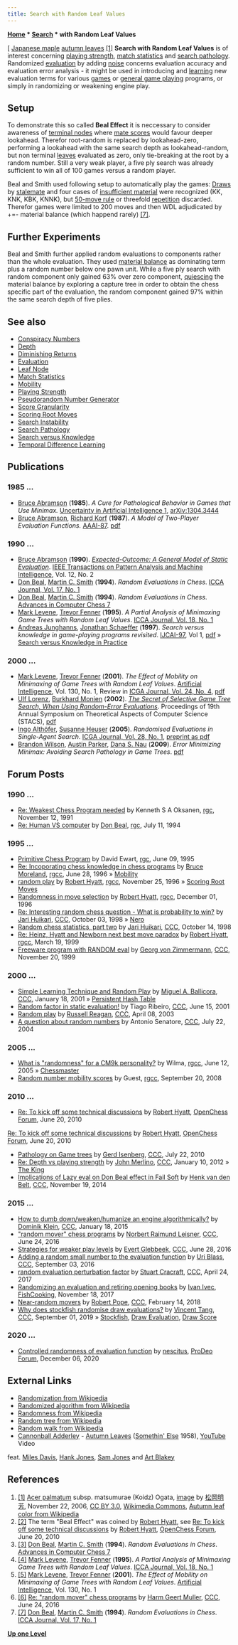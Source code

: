 ```yaml
---
title: Search with Random Leaf Values
---
```

**[Home](Home "Home") \* [Search](Search "Search") \* with Random Leaf Values**



[ [Japanese maple](https://en.wikipedia.org/wiki/Acer_palmatum) [autumn leaves](https://en.wikipedia.org/wiki/Autumn_leaf_color) <a id="cite-note-1" href="#cite-ref-1">[1]</a>
**Search with Random Leaf Values** is of interest concerning [playing strength](Playing_Strength "Playing Strength"), [match statistics](Match_Statistics "Match Statistics") and [search pathology](Search_Pathology "Search Pathology"). Randomized [evaluation](Evaluation "Evaluation") by adding [noise](https://en.wikipedia.org/wiki/Noise_(electronics)) concerns evaluation accuracy and evaluation error analysis - it might be used in introducing and [learning](Learning "Learning") new evaluation terms for various [games](Games "Games") or [general game playing](General_Game_Playing "General Game Playing") programs, or simply in randomizing or weakening engine play. 




## Setup


To demonstrate this so called **Beal Effect** it is neccessary to consider awareness of [terminal nodes](Terminal_Node "Terminal Node") where [mate scores](Score#MateScores "Score") would favour deeper lookahead. Therefor root-random is replaced by lookahead-zero, performing a lookahead with the same search depth as lookahead-random, but non terminal [leaves](Leaf_Node "Leaf Node") evaluated as zero, only tie-breaking at the root by a random number. Still a very weak player, a five ply search was already sufficient to win all of 100 games versus a random player. 


Beal and Smith used following setup to automatically play the games: [Draws](Draw "Draw") by [stalemate](Stalemate "Stalemate") and four cases of [insufficient material](Material#InsufficientMaterial "Material") were recognized (KK, KNK, KBK, KNNK), but [50-move rule](Fifty-move_Rule "Fifty-move Rule") or threefold [repetition](Repetitions "Repetitions") discarded. Therefor games were limited to 200 moves and then WDL adjudicated by +=- material balance (which happend rarely) <a id="cite-note-7" href="#cite-ref-7">[7]</a>.



## Further Experiments


Beal and Smith further applied random evaluations to components rather than the whole evaluation. They used [material balance](Material#Balance "Material") as dominating term plus a random number below one pawn unit. While a five ply search with random component only gained 63% over zero component, [quiescing](Quiescence_Search "Quiescence Search") the material balance by exploring a capture tree in order to obtain the chess specific part of the evaluation, the random component gained 97% within the same search depth of five plies.



## See also


* [Conspiracy Numbers](Conspiracy_Numbers "Conspiracy Numbers")
* [Depth](Depth "Depth")
* [Diminishing Returns](Depth#DiminishingReturns "Depth")
* [Evaluation](Evaluation "Evaluation")
* [Leaf Node](Leaf_Node "Leaf Node")
* [Match Statistics](Match_Statistics "Match Statistics")
* [Mobility](Mobility "Mobility")
* [Playing Strength](Playing_Strength "Playing Strength")
* [Pseudorandom Number Generator](Pseudorandom_Number_Generator "Pseudorandom Number Generator")
* [Score Granularity](Score#Grain "Score")
* [Scoring Root Moves](Ronald_de_Man#ScoringRootMoves "Ronald de Man")
* [Search Instability](Search_Instability "Search Instability")
* [Search Pathology](Search_Pathology "Search Pathology")
* [Search versus Knowledge](Knowledge#SearchversusKnowledge "Knowledge")
* [Temporal Difference Learning](Temporal_Difference_Learning "Temporal Difference Learning")


## Publications


### 1985 ...


* [Bruce Abramson](Bruce_Abramson "Bruce Abramson") (**1985**). *A Cure for Pathological Behavior in Games that Use Minimax.* [Uncertainty in Artificial Intelligence 1](Laveen_Kanal#Uncertainty_AI_1 "Laveen Kanal"), [arXiv:1304.3444](https://arxiv.org/abs/1304.3444)
* [Bruce Abramson](Bruce_Abramson "Bruce Abramson"), [Richard Korf](Richard_Korf "Richard Korf") (**1987**). *A Model of Two-Player Evaluation Functions.* [AAAI-87](http://www.aaai.org/Conferences/AAAI/aaai87.php). [pdf](http://www.aaai.org/Papers/AAAI/1987/AAAI87-016.pdf)


### 1990 ...


* [Bruce Abramson](Bruce_Abramson "Bruce Abramson") (**1990**). *[Expected-Outcome: A General Model of Static Evaluation](http://ieeexplore.ieee.org/xpl/freeabs_all.jsp?arnumber=44404)*. [IEEE Transactions on Pattern Analysis and Machine Intelligence](IEEE#TPAMI "IEEE"), Vol. 12, No. 2
* [Don Beal](Don_Beal "Don Beal"), [Martin C. Smith](Martin_C._Smith "Martin C. Smith") (**1994**). *Random Evaluations in Chess*. [ICCA Journal, Vol. 17, No. 1](ICGA_Journal#17_1 "ICGA Journal")
* [Don Beal](Don_Beal "Don Beal"), [Martin C. Smith](Martin_C._Smith "Martin C. Smith") (**1994**). *Random Evaluations in Chess*. [Advances in Computer Chess 7](Advances_in_Computer_Chess_7 "Advances in Computer Chess 7")
* [Mark Levene](Mark_Levene "Mark Levene"), [Trevor Fenner](Trevor_Fenner "Trevor Fenner") (**1995**). *A Partial Analysis of Minimaxing Game Trees with Random Leaf Values*. [ICCA Journal, Vol. 18, No. 1](ICGA_Journal#18_1 "ICGA Journal")
* [Andreas Junghanns](Andreas_Junghanns "Andreas Junghanns"), [Jonathan Schaeffer](Jonathan_Schaeffer "Jonathan Schaeffer") (**1997**). *Search versus knowledge in game-playing programs revisited*. [IJCAI-97](Conferences#IJCAI1997 "Conferences"), Vol 1, [pdf](http://citeseerx.ist.psu.edu/viewdoc/download?doi=10.1.1.32.168&rep=rep1&type=pdf) » [Search versus Knowledge in Practice](Knowledge#InPractice "Knowledge")


### 2000 ...


* [Mark Levene](Mark_Levene "Mark Levene"), [Trevor Fenner](Trevor_Fenner "Trevor Fenner") (**2001**). *The Effect of Mobility on Minimaxing of Game Trees with Random Leaf Values*. [Artificial Intelligence](https://en.wikipedia.org/wiki/Artificial_Intelligence_%28journal%29), Vol. 130, No. 1, Review in [ICGA Journal, Vol. 24, No. 4](ICGA_Journal#18_1 "ICGA Journal"), [pdf](https://pdfs.semanticscholar.org/eb82/03fe314d912cdf52aa9fbdabd073751e5a2d.pdf)
* [Ulf Lorenz](Ulf_Lorenz "Ulf Lorenz"), [Burkhard Monien](Burkhard_Monien "Burkhard Monien") (**2002**). *[The Secret of Selective Game Tree Search, When Using Random-Error Evaluations](http://www.springerlink.com/content/f6b4wb6l63dpd0jv/)*. Proceedings of 19th Annual Symposium on Theoretical Aspects of Computer Science (STACS), [pdf](http://www.top-5000.nl/ps/The%20secret%20of%20selective%20earch%20when%20using%20random.pdf)
* [Ingo Althöfer](Ingo_Alth%C3%B6fer "Ingo Althöfer"), [Susanne Heuser](index.php?title=Susanne_Heuser&action=edit&redlink=1 "Susanne Heuser (page does not exist)") (**2005**). *Randomised Evaluations in Single-Agent Search*. [ICGA Journal, Vol. 28, No. 1](ICGA_Journal#28_1 "ICGA Journal"), [preprint as pdf](https://www.minet.uni-jena.de/preprints/althoefer_05/altheuser.pdf)
* [Brandon Wilson](index.php?title=Brandon_Wilson&action=edit&redlink=1 "Brandon Wilson (page does not exist)"), [Austin Parker](Austin_Parker "Austin Parker"), [Dana S. Nau](Dana_S._Nau "Dana S. Nau") (**2009**). *Error Minimizing Minimax: Avoiding Search Pathology in Game Trees*. [pdf](http://www.cs.umd.edu/~nau/papers/wilson2009error.pdf)


## Forum Posts


### 1990 ...


* [Re: Weakest Chess Program needed](https://groups.google.com/d/msg/rec.games.chess/Qe_5lhAWTsc/79h9BQslCWIJ) by Kenneth S A Oksanen, [rgc](Computer_Chess_Forums "Computer Chess Forums"), November 12, 1991
* [Re: Human VS computer](https://groups.google.com/d/msg/rec.games.chess/xIvJfi92jMc/BQP231Z0V84J) by [Don Beal](Don_Beal "Don Beal"), [rgc](Computer_Chess_Forums "Computer Chess Forums"), July 11, 1994


### 1995 ...


* [Primitive Chess Program](https://groups.google.com/d/msg/rec.games.chess/NXEDz2iTbRc/k6uH2zBMmxMJ) by David Ewart, [rgc](Computer_Chess_Forums "Computer Chess Forums"), June 09, 1995
* [Re: Incoporating chess knowledge in chess programs](https://groups.google.com/d/msg/rec.games.chess.computer/47bgYzU2kyQ/-dkD4FhigHYJ) by [Bruce Moreland](Bruce_Moreland "Bruce Moreland"), [rgcc](Computer_Chess_Forums "Computer Chess Forums"), June 28, 1996 » [Mobility](Mobility "Mobility")
* [random play](https://groups.google.com/d/msg/rec.games.chess.computer/AI3xadkLEIk/lqWaLrHtl7AJ) by [Robert Hyatt](Robert_Hyatt "Robert Hyatt"), [rgcc](Computer_Chess_Forums "Computer Chess Forums"), November 25, 1996 » [Scoring Root Moves](Ronald_de_Man#ScoringRootMoves "Ronald de Man")
* [Randomness in move selection](https://groups.google.com/d/msg/rec.games.chess.computer/ul-HWewM5FQ/sXcqhGL06UQJ) by [Robert Hyatt](Robert_Hyatt "Robert Hyatt"), [rgcc](Computer_Chess_Forums "Computer Chess Forums"), December 01, 1996
* [Re: Interesting random chess question - What is probability to win?](https://www.stmintz.com/ccc/index.php?id=28699) by [Jari Huikari](index.php?title=Jari_Huikari&action=edit&redlink=1 "Jari Huikari (page does not exist)"), [CCC](CCC "CCC"), October 03, 1998 » [Nero](Nero "Nero")
* [Random chess statistics, part two](https://www.stmintz.com/ccc/index.php?id=29571) by [Jari Huikari](index.php?title=Jari_Huikari&action=edit&redlink=1 "Jari Huikari (page does not exist)"), [CCC](CCC "CCC"), October 14, 1998
* [Re: Heinz, Hyatt and Newborn next best move paradox](https://groups.google.com/d/msg/rec.games.chess.computer/mGbD5Lky-8E/gAv0u4YOrVkJ) by [Robert Hyatt](Robert_Hyatt "Robert Hyatt"), [rgcc](Computer_Chess_Forums "Computer Chess Forums"), March 19, 1999
* [Freeware program with RANDOM eval](https://www.stmintz.com/ccc/index.php?id=78795) by [Georg von Zimmermann](Georg_von_Zimmermann "Georg von Zimmermann"), [CCC](CCC "CCC"), November 20, 1999


### 2000 ...


* [Simple Learning Technique and Random Play](https://www.stmintz.com/ccc/index.php?id=150687) by [Miguel A. Ballicora](Miguel_A._Ballicora "Miguel A. Ballicora"), [CCC](CCC "CCC"), January 18, 2001 » [Persistent Hash Table](Persistent_Hash_Table "Persistent Hash Table")
* [Random factor in static evaluation!](https://www.stmintz.com/ccc/index.php?id=175314) by Tiago Ribeiro, [CCC](CCC "CCC"), June 15, 2001
* [Random play](https://www.stmintz.com/ccc/index.php?id=292517) by [Russell Reagan](Russell_Reagan "Russell Reagan"), [CCC](CCC "CCC"), April 08, 2003
* [A question about random numbers](https://www.stmintz.com/ccc/index.php?id=378514) by Antonio Senatore, [CCC](CCC "CCC"), July 22, 2004


### 2005 ...


* [What is "randomness" for a CM9k personality?](https://groups.google.com/d/msg/rec.games.chess.computer/GW48x_Pk7CU/luDZWBl8vBkJ) by Wilma, [rgcc](Computer_Chess_Forums "Computer Chess Forums"), June 12, 2005 » [Chessmaster](Chessmaster "Chessmaster")
* [Random number mobility scores](https://groups.google.com/d/msg/rec.games.chess.computer/Ab9uA1-8Hlw/UjT_JXTiHuIJ) by Guest, [rgcc](Computer_Chess_Forums "Computer Chess Forums"), September 20, 2008


### 2010 ...


* [Re: To kick off some technical discussions](http://www.open-chess.org/viewtopic.php?f=5&t=18&p=1942#p1942) by [Robert Hyatt](Robert_Hyatt "Robert Hyatt"), [OpenChess Forum](Computer_Chess_Forums "Computer Chess Forums"), June 20, 2010


 [Re: To kick off some technical discussions](http://www.open-chess.org/viewtopic.php?f=5&t=18&p=1963) by [Robert Hyatt](Robert_Hyatt "Robert Hyatt"), [OpenChess Forum](Computer_Chess_Forums "Computer Chess Forums"), June 20, 2010
* [Pathology on Game trees](http://www.talkchess.com/forum/viewtopic.php?t=35538) by [Gerd Isenberg](Gerd_Isenberg "Gerd Isenberg"), [CCC](CCC "CCC"), July 22, 2010
* [Re: Depth vs playing strength](http://www.talkchess.com/forum/viewtopic.php?t=41902&start=5) by [John Merlino](John_Merlino "John Merlino"), [CCC](CCC "CCC"), January 10, 2012 » [The King](The_King "The King")
* [Implications of Lazy eval on Don Beal effect in Fail Soft](http://www.talkchess.com/forum/viewtopic.php?t=54387) by [Henk van den Belt](index.php?title=Henk_van_den_Belt&action=edit&redlink=1 "Henk van den Belt (page does not exist)"), [CCC](CCC "CCC"), November 19, 2014


### 2015 ...


* [How to dumb down/weaken/humanize an engine algorithmically?](http://www.talkchess.com/forum/viewtopic.php?t=55011) by [Dominik Klein](Dominik_Klein "Dominik Klein"), [CCC](CCC "CCC"), January 18, 2015
* ["random mover" chess programs](http://www.talkchess.com/forum/viewtopic.php?t=60582) by [Norbert Raimund Leisner](Norbert_Raimund_Leisner "Norbert Raimund Leisner"), [CCC](CCC "CCC"), June 24, 2016
* [Strategies for weaker play levels](http://www.talkchess.com/forum/viewtopic.php?t=60635) by [Evert Glebbeek](Evert_Glebbeek "Evert Glebbeek"), [CCC](CCC "CCC"), June 28, 2016
* [Adding a random small number to the evaluation function](http://www.talkchess.com/forum/viewtopic.php?t=61315) by [Uri Blass](Uri_Blass "Uri Blass"), [CCC](CCC "CCC"), September 03, 2016
* [random evaluation perturbation factor](http://www.talkchess.com/forum/viewtopic.php?t=63803) by [Stuart Cracraft](Stuart_Cracraft "Stuart Cracraft"), [CCC](CCC "CCC"), April 24, 2017
* [Randomizing an evaluation and retiring opening books](https://groups.google.com/forum/#!topic/fishcooking/SVkQcfGai8U) by [Ivan Ivec](index.php?title=Ivan_Ivec&action=edit&redlink=1 "Ivan Ivec (page does not exist)"), [FishCooking](Computer_Chess_Forums "Computer Chess Forums"), November 18, 2017
* [Near-random movers](http://www.talkchess.com/forum3/viewtopic.php?f=7&t=66596) by [Robert Pope](Robert_Pope "Robert Pope"), [CCC](CCC "CCC"), February 14, 2018
* [Why does stockfish randomise draw evaluations?](http://www.talkchess.com/forum3/viewtopic.php?f=7&t=71707) by [Vincent Tang](Vincent_Tang "Vincent Tang"), [CCC](CCC "CCC"), September 01, 2019 » [Stockfish](Stockfish "Stockfish"), [Draw Evaluation](Draw_Evaluation "Draw Evaluation"), [Draw Score](Score#DrawScore "Score")


### 2020 ...


* [Controlled randomness of evaluation function](https://prodeo.actieforum.com/t123-controlled-randomness-of-evaluation-function) by [nescitus](Pawel_Koziol "Pawel Koziol"), [ProDeo Forum](Computer_Chess_Forums "Computer Chess Forums"), December 06, 2020


## External Links


* [Randomization from Wikipedia](https://en.wikipedia.org/wiki/Randomization)
* [Randomized algorithm from Wikipedia](https://en.wikipedia.org/wiki/Randomized_algorithm)
* [Randomness from Wikipedia](https://en.wikipedia.org/wiki/Randomness)
* [Random tree from Wikipedia](https://en.wikipedia.org/wiki/Random_tree)
* [Random walk from Wikipedia](https://en.wikipedia.org/wiki/Random_walk)
* [Cannonball Adderley](https://en.wikipedia.org/wiki/Cannonball_Adderley) - [Autumn Leaves](https://en.wikipedia.org/wiki/Autumn_Leaves_(1945_song)) ([Somethin' Else](https://en.wikipedia.org/wiki/Somethin%27_Else_(Cannonball_Adderley_album)) 1958), [YouTube](https://en.wikipedia.org/wiki/YouTube) Video


 feat. [Miles Davis](Category:Miles_Davis "Category:Miles Davis"), [Hank Jones](https://en.wikipedia.org/wiki/Hank_Jones), [Sam Jones](https://en.wikipedia.org/wiki/Sam_Jones_(musician)) and [Art Blakey](Category:Art_Blakey "Category:Art Blakey")
 
## References


 1. <a id="cite-ref-1" href="#cite-note-1">[1]</a> [Acer palmatum](https://en.wikipedia.org/wiki/Acer_palmatum) subsp. matsumurae (Koidz) Ogata, [image](https://commons.wikimedia.org/wiki/File:Momiji_%E7%B4%85%E8%91%89%E3%81%99%E3%82%8B%E3%83%A4%E3%83%9E%E3%83%A2%E3%83%9F%E3%82%B8_B221212.JPG) by [松岡明芳](https://zh.wikipedia.org/wiki/User:%E6%9D%BE%E5%B2%A1%E6%98%8E%E8%8A%B3), November 22, 2006, [CC BY 3.0](https://creativecommons.org/licenses/by/3.0/deed.en), [Wikimedia Commons](https://en.wikipedia.org/wiki/Wikimedia_Commons), [Autumn leaf color from Wikipedia](https://en.wikipedia.org/wiki/Autumn_leaf_color) 
2. <a id="cite-ref-2" href="#cite-note-2">[2]</a> The term "Beal Effect" was coined by [Robert Hyatt](Robert_Hyatt "Robert Hyatt"), see [Re: To kick off some technical discussions](http://www.open-chess.org/viewtopic.php?f=5&t=18&p=1963) by [Robert Hyatt](Robert_Hyatt "Robert Hyatt"), [OpenChess Forum](Computer_Chess_Forums "Computer Chess Forums"), June 20, 2010
3. <a id="cite-ref-3" href="#cite-note-3">[3]</a> [Don Beal](Don_Beal "Don Beal"), [Martin C. Smith](Martin_C._Smith "Martin C. Smith") (**1994**). *Random Evaluations in Chess*. [Advances in Computer Chess 7](Advances_in_Computer_Chess_7 "Advances in Computer Chess 7")
4. <a id="cite-ref-4" href="#cite-note-4">[4]</a> [Mark Levene](Mark_Levene "Mark Levene"), [Trevor Fenner](Trevor_Fenner "Trevor Fenner") (**1995**). *A Partial Analysis of Minimaxing Game Trees with Random Leaf Values*. [ICCA Journal, Vol. 18, No. 1](ICGA_Journal#18_1 "ICGA Journal")
5. <a id="cite-ref-5" href="#cite-note-5">[5]</a> [Mark Levene](Mark_Levene "Mark Levene"), [Trevor Fenner](Trevor_Fenner "Trevor Fenner") (**2001**). *The Effect of Mobility on Minimaxing of Game Trees with Random Leaf Values*. [Artificial Intelligence](https://en.wikipedia.org/wiki/Artificial_Intelligence_%28journal%29), Vol. 130, No. 1
6. <a id="cite-ref-6" href="#cite-note-6">[6]</a> [Re: "random mover" chess programs](http://www.talkchess.com/forum/viewtopic.php?t=60582&start=1) by [Harm Geert Muller](Harm_Geert_Muller "Harm Geert Muller"), [CCC](CCC "CCC"), June 24, 2016
7. <a id="cite-ref-7" href="#cite-note-7">[7]</a> [Don Beal](Don_Beal "Don Beal"), [Martin C. Smith](Martin_C._Smith "Martin C. Smith") (**1994**). *Random Evaluations in Chess*. [ICCA Journal, Vol. 17, No. 1](ICGA_Journal#17_1 "ICGA Journal")

**[Up one Level](Search "Search")**







 
